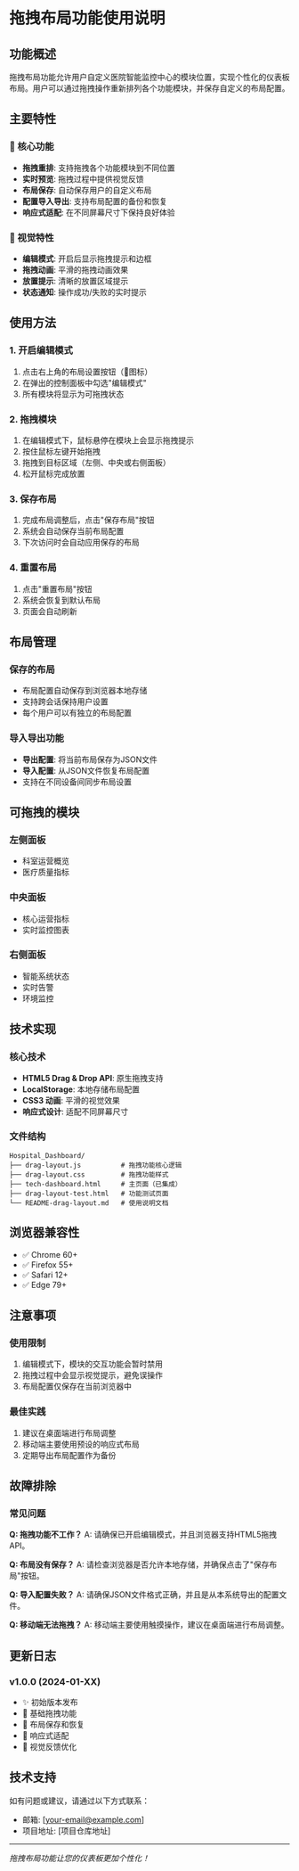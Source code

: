 # 拖拽布局功能使用说明

## 功能概述

拖拽布局功能允许用户自定义医院智能监控中心的模块位置，实现个性化的仪表板布局。用户可以通过拖拽操作重新排列各个功能模块，并保存自定义的布局配置。

## 主要特性

### 🎯 核心功能
- **拖拽重排**: 支持拖拽各个功能模块到不同位置
- **实时预览**: 拖拽过程中提供视觉反馈
- **布局保存**: 自动保存用户的自定义布局
- **配置导入导出**: 支持布局配置的备份和恢复
- **响应式适配**: 在不同屏幕尺寸下保持良好体验

### 🎨 视觉特性
- **编辑模式**: 开启后显示拖拽提示和边框
- **拖拽动画**: 平滑的拖拽动画效果
- **放置提示**: 清晰的放置区域提示
- **状态通知**: 操作成功/失败的实时提示

## 使用方法

### 1. 开启编辑模式
1. 点击右上角的布局设置按钮（📐图标）
2. 在弹出的控制面板中勾选"编辑模式"
3. 所有模块将显示为可拖拽状态

### 2. 拖拽模块
1. 在编辑模式下，鼠标悬停在模块上会显示拖拽提示
2. 按住鼠标左键开始拖拽
3. 拖拽到目标区域（左侧、中央或右侧面板）
4. 松开鼠标完成放置

### 3. 保存布局
1. 完成布局调整后，点击"保存布局"按钮
2. 系统会自动保存当前布局配置
3. 下次访问时会自动应用保存的布局

### 4. 重置布局
1. 点击"重置布局"按钮
2. 系统会恢复到默认布局
3. 页面会自动刷新

## 布局管理

### 保存的布局
- 布局配置自动保存到浏览器本地存储
- 支持跨会话保持用户设置
- 每个用户可以有独立的布局配置

### 导入导出功能
- **导出配置**: 将当前布局保存为JSON文件
- **导入配置**: 从JSON文件恢复布局配置
- 支持在不同设备间同步布局设置

## 可拖拽的模块

### 左侧面板
- 科室运营概览
- 医疗质量指标

### 中央面板
- 核心运营指标
- 实时监控图表

### 右侧面板
- 智能系统状态
- 实时告警
- 环境监控

## 技术实现

### 核心技术
- **HTML5 Drag & Drop API**: 原生拖拽支持
- **LocalStorage**: 本地存储布局配置
- **CSS3 动画**: 平滑的视觉效果
- **响应式设计**: 适配不同屏幕尺寸

### 文件结构
```
Hospital_Dashboard/
├── drag-layout.js          # 拖拽功能核心逻辑
├── drag-layout.css         # 拖拽功能样式
├── tech-dashboard.html     # 主页面（已集成）
├── drag-layout-test.html   # 功能测试页面
└── README-drag-layout.md   # 使用说明文档
```

## 浏览器兼容性

- ✅ Chrome 60+
- ✅ Firefox 55+
- ✅ Safari 12+
- ✅ Edge 79+

## 注意事项

### 使用限制
1. 编辑模式下，模块的交互功能会暂时禁用
2. 拖拽过程中会显示视觉提示，避免误操作
3. 布局配置仅保存在当前浏览器中

### 最佳实践
1. 建议在桌面端进行布局调整
2. 移动端主要使用预设的响应式布局
3. 定期导出布局配置作为备份

## 故障排除

### 常见问题

**Q: 拖拽功能不工作？**
A: 请确保已开启编辑模式，并且浏览器支持HTML5拖拽API。

**Q: 布局没有保存？**
A: 请检查浏览器是否允许本地存储，并确保点击了"保存布局"按钮。

**Q: 导入配置失败？**
A: 请确保JSON文件格式正确，并且是从本系统导出的配置文件。

**Q: 移动端无法拖拽？**
A: 移动端主要使用触摸操作，建议在桌面端进行布局调整。

## 更新日志

### v1.0.0 (2024-01-XX)
- ✨ 初始版本发布
- 🎯 基础拖拽功能
- 💾 布局保存和恢复
- 📱 响应式适配
- 🎨 视觉反馈优化

## 技术支持

如有问题或建议，请通过以下方式联系：
- 邮箱: [your-email@example.com]
- 项目地址: [项目仓库地址]

---

*拖拽布局功能让您的仪表板更加个性化！*
